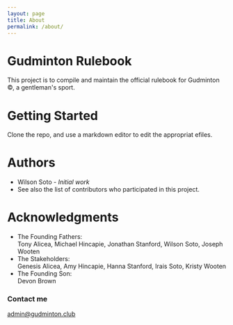 ```yaml
---
layout: page
title: About
permalink: /about/
---
```


# Gudminton Rulebook
This project is to compile and maintain the official rulebook for Gudminton ©, a gentleman's sport.

# Getting Started
Clone the repo, and use a markdown editor to edit the appropriat efiles.

# Authors
- Wilson Soto - *Initial work*
- See also the list of contributors who participated in this project.

# Acknowledgments
- The Founding Fathers: 
 \
  Tony Alicea, Michael Hincapie, Jonathan Stanford, Wilson Soto, Joseph Wooten
- The Stakeholders:
 \
  Genesis Alicea, Amy Hincapie, Hanna Stanford, Irais Soto, Kristy Wooten
- The Founding Son:
 \
  Devon Brown

### Contact me

[admin@gudminton.club](mailto:admin@gudminton.club)